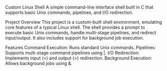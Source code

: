 Custom Linux Shell
A simple command-line interface shell built in C that supports basic Unix commands, pipelines, and I/O redirection.


Project Overview
This project is a custom-built shell environment, emulating core features of a typical Linux shell. 
The shell provides a prompt to execute basic Unix commands, handle multi-stage pipelines, and redirect input/output. 
It also includes support for background job execution.

Features
Command Execution: Runs standard Unix commands.
Pipelines: Supports multi-stage command pipelines using |.
I/O Redirection: Implements input (<) and output (>) redirection.
Background Execution: Allows background jobs using &.
